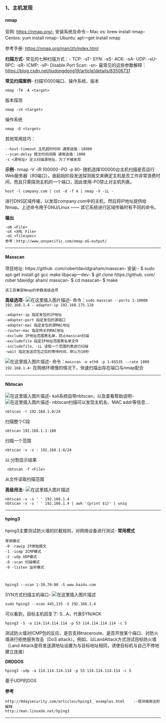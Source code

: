 ### 1、主机发现

#### nmap

官网: https://nmap.org/-
安装系统及命令:-
Mac os: brew install nmap-
Centos: yum install nmap-
Ubuntu: apt一get install nmap

参考手册: https://nmap.org/man/zh/index.html

**扫描方式**-
常见的七种扫描方式：-
ТСР: -sT-
SYN: -sS-
ACK: -sA-
UDP: -sU-
RPC: -sR-
ICMP: -sP-
Disable Port Scan: -sn-
最常见的这些参数解释：https://blog.csdn.net/liudongdong19/article/details/83506731

**常见扫描案例**-
扫描10000端口、操作系统、版本

    nmap -T4 -A <target>
    
        

版本探测

    nmap -sV <target>
    
        

操作系统

    nmap -O <target>
    
        

其他常用技巧：

    --host-timeout 主机超时时间 通常选值：18000
    --scan-delay 报文时间间隔 通常选值：1000
    -s <源地址> 定义扫描源地址，为了不被发现
    
        

**示例**-
nmap -V -iR 100000 -PO -p 80-
随机选择100000台主机扫描是否运行Web服务器（80端口）。由起始阶段发送探测报文来确定主机是否工作非常浪费时间，而且只需探测主机的一个端口，因此使用-PO禁止对主机列表。

    host -l company.com | cut -d -f 4 | nmap -V -iL -
    
        

进行DNS区域传输，以发现company.com中的主机，然后将IP地址提供给Nmap。上述命令用于GNU/Linux —— 其它系统进行区域传输时有不同的命令。

**输出**

    -oN <File>
    -oX <XML File>
    -oG <filespec>
    参考：http://www.unspecific.com/nmap-oG-output/
    
        

* * *

#### Masscan

项目地址: https://github .com/robertdavidgraham/masscan-
安装:-
$ sudo apt-get install git gcc make libpcap一dev-
$ git clone https://github. com/ rober tdavidgr aham/ masscan-
$ cd masscan-
$ make

    该工具兼容Nmap的参数高级选项
    
        

**高级选项**-
![在这里插入图片描述](https://cubox.pro/c/filters:no_upscale()?imageUrl=https%3A%2F%2Fimg-blog.csdnimg.cn%2F20200916142823703.png%3Fx-oss-process%3Dimage%2Fwatermark%2Ctype_ZmFuZ3poZW5naGVpdGk%2Cshadow_10%2Ctext_aHR0cHM6Ly9ibG9nLmNzZG4ubmV0L3FxXzM0ODAxNzQ1%2Csize_16%2Ccolor_FFFFFF%2Ct_70%23pic_center)-
命令：`sudo masscan --ports 1-10000 192.168.1.4 --adapter-ip 192.168.175.128`

    -adapter-ip 指定发包的IP地址
    -adapter-port 指定发包的源端口
    -adapter-mac 指定发包的源MAC地址
    -router-mac 指定网关的MAC地址
    -exclude IP地址范围黑名单，防止masscan扫描
    -excludefile 指定IP地址范围黑名单文件
    -includefile，-iL 读取一个范围列表进行扫描
    -wait 指定发送完包之后的等待时间，默认为10秒
    
        

![在这里插入图片描述](https://cubox.pro/c/filters:no_upscale()?imageUrl=https%3A%2F%2Fimg-blog.csdnimg.cn%2F20200916143208458.png%3Fx-oss-process%3Dimage%2Fwatermark%2Ctype_ZmFuZ3poZW5naGVpdGk%2Cshadow_10%2Ctext_aHR0cHM6Ly9ibG9nLmNzZG4ubmV0L3FxXzM0ODAxNzQ1%2Csize_16%2Ccolor_FFFFFF%2Ct_70%23pic_center)-
命令：`masscan -e eth0 -p 1-65535 --rate 1000 192.168.1.4`-
在网络环境慢的情况下，快速扫描出存在端口与nmap配合

* * *

#### Nbtscan

![在这里插入图片描述](https://cubox.pro/c/filters:no_upscale()?imageUrl=https%3A%2F%2Fimg-blog.csdnimg.cn%2F20200916143615387.png%3Fx-oss-process%3Dimage%2Fwatermark%2Ctype_ZmFuZ3poZW5naGVpdGk%2Cshadow_10%2Ctext_aHR0cHM6Ly9ibG9nLmNzZG4ubmV0L3FxXzM0ODAxNzQ1%2Csize_16%2Ccolor_FFFFFF%2Ct_70%23pic_center)-
kali系统自带nbtscan，以及查看帮助说明-
![在这里插入图片描述](https://cubox.pro/c/filters:no_upscale()?imageUrl=https%3A%2F%2Fimg-blog.csdnimg.cn%2F20200916144337357.png%3Fx-oss-process%3Dimage%2Fwatermark%2Ctype_ZmFuZ3poZW5naGVpdGk%2Cshadow_10%2Ctext_aHR0cHM6Ly9ibG9nLmNzZG4ubmV0L3FxXzM0ODAxNzQ1%2Csize_16%2Ccolor_FFFFFF%2Ct_70%23pic_center)-
nbtscan扫描可以发现主机名、MAC addr等信息…

    nbtscan -r 192.168.1.0/24
    
        

扫描整个C段

    nbtscan 192.168.1.1-100
    
        

扫描一个范围

    nbtscan -v -s : 192.168.1.0/24
    
        

以:分割显示结果

     nbtscan -f <File>
    
        

从文件读取扫描范围

**高级用法**-
![在这里插入图片描述](https://cubox.pro/c/filters:no_upscale()?imageUrl=https%3A%2F%2Fimg-blog.csdnimg.cn%2F20200916145943928.png%3Fx-oss-process%3Dimage%2Fwatermark%2Ctype_ZmFuZ3poZW5naGVpdGk%2Cshadow_10%2Ctext_aHR0cHM6Ly9ibG9nLmNzZG4ubmV0L3FxXzM0ODAxNzQ1%2Csize_16%2Ccolor_FFFFFF%2Ct_70%23pic_center)

    nbtscan -v -s ' ' 192.168.1.4
    nbtscan -v -s ' ' 192.168.1.4 | awk '{print $1}' | uniq
    
        

* * *

#### hping3

hping3主要测试防火墙的拦截规则，对网络设备进行测试-
**常用模式**

    常用模式
    -0 -rawip IP原始报文
    -1 -icmp ICMP模式
    -2 -udp UDP模式
    -8 -scan 扫描模式
    -9 -listen 监听模式
    
        

    hping3 --scan 1-30,70-90 -S www.baidu.com
    
        

SYN方式扫描主机端口-
![在这里插入图片描述](https://cubox.pro/c/filters:no_upscale()?imageUrl=https%3A%2F%2Fimg-blog.csdnimg.cn%2F20200916151031519.png%3Fx-oss-process%3Dimage%2Fwatermark%2Ctype_ZmFuZ3poZW5naGVpdGk%2Cshadow_10%2Ctext_aHR0cHM6Ly9ibG9nLmNzZG4ubmV0L3FxXzM0ODAxNzQ1%2Csize_16%2Ccolor_FFFFFF%2Ct_70%23pic_center)

    sudo hping3 --scan 445,135 -S 192.168.1.4
    
        

可以看到，目标主机回复了: S…A，代表SYN/ACK

    hping3 -S -a 114.114.114.114 -p 53 114.114.114.114 -c 5
    
        

测试防火墙对ICMP包的反应、是否支持traceroute、是否开放某个端口、对防火墙进行拒绝服务攻击（DoS attack）。例如，以LandAttack方式测试目标防火墙（Land Attack是将发送源地址设置为与目标地址相同，诱使目标机与自己不停地建立连接）

**DRDDOS**

    hping3 -udp -a 114.114.114.114 -p 53 114.114.114.114 -c 5
    
        

基于UDP的DOS

**参考**

    http://0daysecurity.com/articles/hping3_ examples.html    --很详细用法的解释
    http://man.linuxde.net/hping3
    
        

* * *